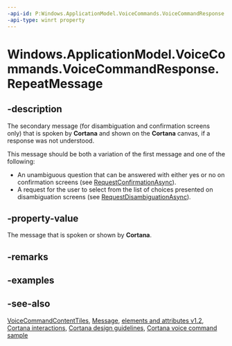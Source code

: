 ```yaml
---
-api-id: P:Windows.ApplicationModel.VoiceCommands.VoiceCommandResponse.RepeatMessage
-api-type: winrt property
---
```


<!-- Property syntax
public Windows.ApplicationModel.VoiceCommands.VoiceCommandUserMessage RepeatMessage { get;  set; }
-->

# Windows.ApplicationModel.VoiceCommands.VoiceCommandResponse.RepeatMessage

## -description
The secondary message (for disambiguation and confirmation screens only) that is spoken by **Cortana** and shown on the **Cortana** canvas, if a response was not understood.


This message should be both a variation of the first message and one of the following:

+ An unambiguous question that can be answered with either yes or no on confirmation screens (see [RequestConfirmationAsync](voicecommandserviceconnection_requestconfirmationasync_1656186355.md)).
+ A request for the user to select from the list of choices presented on disambiguation screens (see [RequestDisambiguationAsync](voicecommandserviceconnection_requestdisambiguationasync_117243970.md)).


## -property-value
The message that is spoken or shown by **Cortana**.

## -remarks

## -examples

## -see-also
[VoiceCommandContentTiles](voicecommandresponse_voicecommandcontenttiles.md), [Message](voicecommandresponse_message.md), [ elements and attributes v1.2](https://docs.microsoft.com/uwp/schemas/voicecommands/voice-command-elements-and-attributes-1-2), [Cortana interactions](https://docs.microsoft.com/windows/uwp/input-and-devices/cortana-interactions), [Cortana design guidelines](https://docs.microsoft.com/windows/uwp/input-and-devices/cortana-design-guidelines), [Cortana voice command sample](https://go.microsoft.com/fwlink/p/?LinkID=619899)
